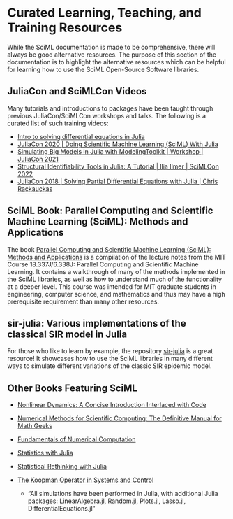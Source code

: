 # Curated Learning, Teaching, and Training Resources

While the SciML documentation is made to be comprehensive, there will always be
good alternative resources. The purpose of this section of the documentation
is to highlight the alternative resources which can be helpful for learning how
to use the SciML Open-Source Software libraries.

## JuliaCon and SciMLCon Videos

Many tutorials and introductions to packages have been taught through previous JuliaCon/SciMLCon
workshops and talks. The following is a curated list of such training videos:

  - [Intro to solving differential equations in Julia](https://www.youtube.com/watch?v=KPEqYtEd-zY)
  - [JuliaCon 2020 | Doing Scientific Machine Learning (SciML) With Julia](https://www.youtube.com/watch?v=QwVO0Xh2Hbg)
  - [Simulating Big Models in Julia with ModelingToolkit | Workshop | JuliaCon 2021](https://www.youtube.com/watch?v=HEVOgSLBzWA)
  - [Structural Identifiability Tools in Julia: A Tutorial | Ilia Ilmer | SciMLCon 2022](https://www.youtube.com/watch?v=jg1DME3cwjg)
  - [JuliaCon 2018 | Solving Partial Differential Equations with Julia | Chris Rackauckas](https://www.youtube.com/watch?v=okGybBmihOE)

## SciML Book: Parallel Computing and Scientific Machine Learning (SciML): Methods and Applications

The book [Parallel Computing and Scientific Machine Learning (SciML): Methods and Applications](https://book.sciml.ai/)
is a compilation of the lecture notes from the MIT Course 18.337J/6.338J: Parallel Computing and Scientific Machine Learning.
It contains a walkthrough of many of the methods implemented in the SciML libraries, as well as how to understand much
of the functionality at a deeper level. This course was intended for MIT graduate students in engineering, computer science,
and mathematics and thus may have a high prerequisite requirement than many other resources.

## sir-julia: Various implementations of the classical SIR model in Julia

For those who like to learn by example, the repository [sir-julia](https://github.com/epirecipes/sir-julia) is a great
resource! It showcases how to use the SciML libraries in many different ways to simulate different variations of the
classic SIR epidemic model.

## Other Books Featuring SciML

  - [Nonlinear Dynamics: A Concise Introduction Interlaced with Code](https://link.springer.com/book/10.1007/978-3-030-91032-7)
  - [Numerical Methods for Scientific Computing: The Definitive Manual for Math Geeks](https://www.equalsharepress.com/)
  - [Fundamentals of Numerical Computation](https://tobydriscoll.net/fnc-julia/frontmatter.html)
  - [Statistics with Julia](https://statisticswithjulia.org/)
  - [Statistical Rethinking with Julia](https://shmuma.github.io/rethinking-2ed-julia/)
  - [The Koopman Operator in Systems and Control](https://www.springer.com/gp/book/9783030357122)
    
      + “All simulations have been performed in Julia, with additional Julia packages: LinearAlgebra.jl, Random.jl, Plots.jl, Lasso.jl, DifferentialEquations.jl”

